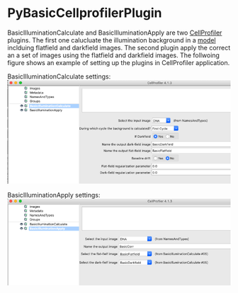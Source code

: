 # PyBasicCellprofilerPlugin

BasicIlluminationCalculate and BasicIlluminationApply are two [CellProfiler](https://cellprofiler.org) plugins. The first one calucluate the illumination background in a [model](https://www.nature.com/articles/ncomms14836) inclduing flatfield and darkfield images. The second plugin apply the correct an a set of images using the flatfield and darkfield images. The follwoing figure shows an example of setting up the plugins in CellProfiler application.

BasicIlluminationCalculate settings:
![logs_graph](https://github.com/peng-lab/PyBasicCellprofilerPlugin/blob/main/figures/BasicIlluminationCalculate_setup.png)

BasicIlluminationApply settings:
![logs_graph](https://github.com/peng-lab/PyBasicCellprofilerPlugin/blob/main/figures/BasicIlluminationApply_setup.png)
